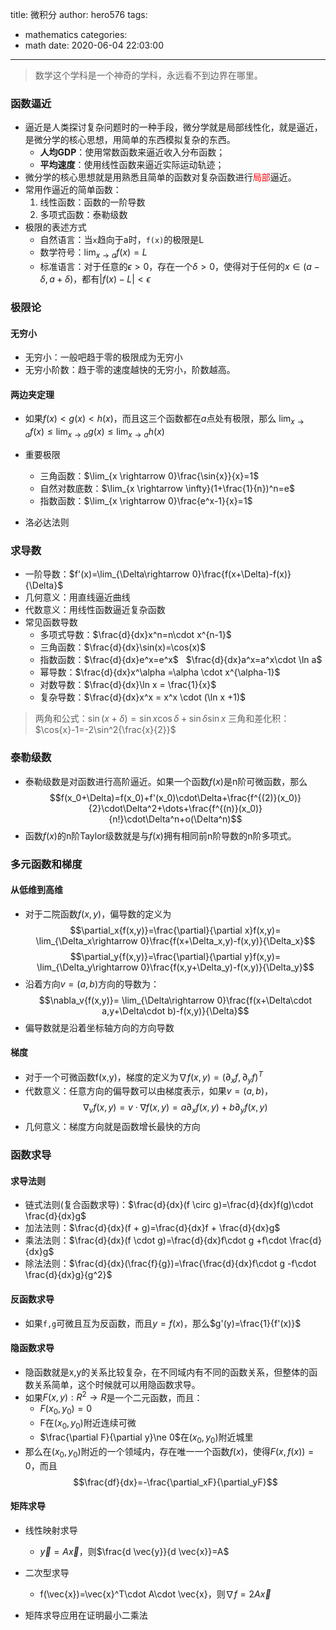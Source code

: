 title: 微积分
author: hero576
tags:
  - mathematics
categories:
  - math
date: 2020-06-04 22:03:00
---
> 数学这个学科是一个神奇的学科，永远看不到边界在哪里。
<!--more-->

### 函数逼近
- 逼近是人类探讨复杂问题时的一种手段，微分学就是局部线性化，就是逼近，是微分学的核心思想，用简单的东西模拟复杂的东西。
  - **人均GDP**：使用常数函数来逼近收入分布函数；
  - **平均速度**：使用线性函数来逼近实际运动轨迹；
- 微分学的核心思想就是用熟悉且简单的函数对复杂函数进行<font color=red>局部</font>逼近。
- 常用作逼近的简单函数：
  1. 线性函数：函数的一阶导数
  2. 多项式函数：泰勒级数
- 极限的表述方式
  - 自然语言：当`x`趋向于a时，`f(x)`的极限是L
  - 数学符号：$\lim_{x \to a} f(x)=L$ 
  - 标准语言：对于任意的$\epsilon>0$，存在一个$\delta>0$，使得对于任何的$x\in(a-\delta,a+\delta)$，都有$\lvert f(x)-L \rvert<\epsilon$

### 极限论
#### 无穷小
- 无穷小：一般吧趋于零的极限成为无穷小
- 无穷小阶数：趋于零的速度越快的无穷小，阶数越高。

#### 两边夹定理
- 如果$f(x)<g(x)<h(x)$，而且这三个函数都在$a$点处有极限，那么
$\lim_{x \rightarrow a}f(x)\leq \lim_{x \rightarrow a}{g(x)}\leq \lim_{x \rightarrow a}{h(x)}$

- 重要极限
  - 三角函数：$\lim_{x \rightarrow 0}\frac{\sin{x}}{x}=1$
  - 自然对数底数：$\lim_{x \rightarrow \infty}(1+\frac{1}{n})^n=e$
  - 指数函数：$\lim_{x \rightarrow 0}\frac{e^x-1}{x}=1$

- 洛必达法则

### 求导数
- 一阶导数：$f'(x)=\lim_{\Delta\rightarrow 0}\frac{f(x+\Delta)-f(x)}{\Delta}$
- 几何意义：用直线逼近曲线
- 代数意义：用线性函数逼近复杂函数
- 常见函数导数
  - 多项式导数：$\frac{d}{dx}x^n=n\cdot x^{n-1}$
  - 三角函数：$\frac{d}{dx}\sin(x)=\cos(x)$
  - 指数函数：$\frac{d}{dx}e^x=e^x$ $\:$ $\frac{d}{dx}a^x=a^x\cdot \ln a$
  - 幂导数：$\frac{d}{dx}x^\alpha =\alpha \cdot x^{\alpha-1}$
  - 对数导数：$\frac{d}{dx}\ln x = \frac{1}{x}$
  - 复杂导数：$\frac{d}{dx}x^x = x^x \cdot (\ln x +1)$
> 两角和公式：$\sin(x+\delta)=\sin{x}\cos{\delta}+\sin{\delta}\sin{x}$
> 三角和差化积：$\cos{x}-1=-2\sin^2{\frac{x}{2}}$

### 泰勒级数
- 泰勒级数是对函数进行高阶逼近。如果一个函数$f(x)$是n阶可微函数，那么
$$f(x_0+\Delta)=f(x_0)+f'(x_0)\cdot\Delta+\frac{f^{(2)}(x_0)}{2}\cdot\Delta^2+\dots+\frac{f^{(n)}(x_0)}{n!}\cdot\Delta^n+o(\Delta^n)$$
- 函数$f(x)$的n阶Taylor级数就是与$f(x)$拥有相同前n阶导数的n阶多项式。

### 多元函数和梯度
#### 从低维到高维
- 对于二院函数$f(x,y)$，偏导数的定义为
$$\partial_x{f(x,y)}=\frac{\partial}{\partial x}f(x,y)= \lim_{\Delta_x\rightarrow 0}\frac{f(x+\Delta_x,y)-f(x,y)}{\Delta_x}$$
$$\partial_y{f(x,y)}=\frac{\partial}{\partial y}f(x,y)= \lim_{\Delta_y\rightarrow 0}\frac{f(x,y+\Delta_y)-f(x,y)}{\Delta_y}$$
- 沿着方向$v=(a,b)$方向的导数为：
$$\nabla_v{f(x,y)}= \lim_{\Delta\rightarrow 0}\frac{f(x+\Delta\cdot a,y+\Delta\cdot b)-f(x,y)}{\Delta}$$
- 偏导数就是沿着坐标轴方向的方向导数

#### 梯度
- 对于一个可微函数f(x,y)，梯度的定义为$\nabla f(x,y)=(\partial_x{f},\partial_y{f})^T$
- 代数意义：任意方向的偏导数可以由梯度表示，如果$v=(a,b)$，
$$\nabla_v f(x,y)=v\cdot\nabla{f(x,y)}=a\partial_x{f(x,y)}+b\partial_y{f(x,y)}$$
- 几何意义：梯度方向就是函数增长最快的方向

### 函数求导
#### 求导法则
- 链式法则(复合函数求导)：$\frac{d}{dx}(f \circ g)=\frac{d}{dx}f(g)\cdot \frac{d}{dx}g$
- 加法法则：$\frac{d}{dx}(f + g)=\frac{d}{dx}f + \frac{d}{dx}g$
- 乘法法则：$\frac{d}{dx}(f \cdot  g)=\frac{d}{dx}f\cdot g +f\cdot  \frac{d}{dx}g$
- 除法法则：$\frac{d}{dx}(\frac{f}{g})=\frac{\frac{d}{dx}f\cdot g -f\cdot  \frac{d}{dx}g}{g^2}$

#### 反函数求导
- 如果`f,g`可微且互为反函数，而且$y=f(x)$，那么$g'(y)=\frac{1}{f'(x)}$

#### 隐函数求导
- 隐函数就是x,y的关系比较复杂，在不同域内有不同的函数关系，但整体的函数关系简单，这个时候就可以用隐函数求导。
- 如果$F(x,y):R^2\to R$是一个二元函数，而且：
  - $F(x_0,y_0)=0$
  - F在$(x_0,y_0)$附近连续可微
  - $\frac{\partial F}{\partial y}\ne 0$在$(x_0,y_0)$附近城里
- 那么在$(x_0,y_0)$附近的一个领域内，存在唯一一个函数$f(x)$，使得$F(x,f(x))=0$，而且
$$\frac{df}{dx}=-\frac{\partial_xF}{\partial_yF}$$

#### 矩阵求导
- 线性映射求导
  - $\vec{y}=A\vec{x}$，则$\frac{d \vec{y}}{d \vec{x}}=A$

- 二次型求导
  - f(\vec{x})=\vec{x}^T\cdot A\cdot \vec{x}，则$\nabla f=2A\vec{x}$

- 矩阵求导应用在证明最小二乘法
